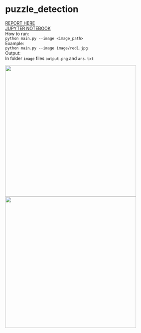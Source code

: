 # puzzle_detection
[REPORT HERE](https://yadi.sk/i/ccAbC0qE8YAPjg)   
[JUPYTER NOTEBOOK](https://github.com/valerapon/puzzle_detection/blob/master/code.ipynb)  
How to run:  
```python main.py --image <image_path>```  
Example:  
```python main.py --image image/red1.jpg```  
Output:  
In folder ```image``` files ```output.png``` and ```ans.txt```  

<img src="image/red1.jpg" width="420"> <img src="output/output.png" width="420">

